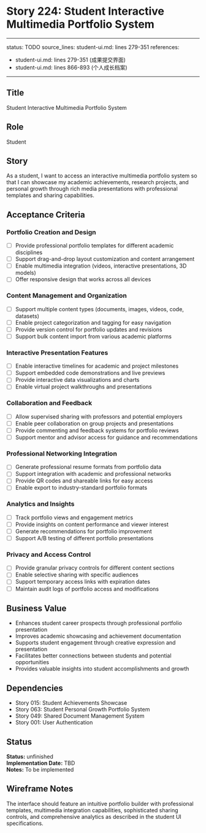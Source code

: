 # Story 224: Student Interactive Multimedia Portfolio System

---
status: TODO
source_lines: student-ui.md: lines 279-351
references:
  - student-ui.md: lines 279-351 (成果提交界面)
  - student-ui.md: lines 866-893 (个人成长档案)
---

## Title
Student Interactive Multimedia Portfolio System

## Role
Student

## Story
As a student, I want to access an interactive multimedia portfolio system so that I can showcase my academic achievements, research projects, and personal growth through rich media presentations with professional templates and sharing capabilities.

## Acceptance Criteria

### Portfolio Creation and Design
- [ ] Provide professional portfolio templates for different academic disciplines
- [ ] Support drag-and-drop layout customization and content arrangement
- [ ] Enable multimedia integration (videos, interactive presentations, 3D models)
- [ ] Offer responsive design that works across all devices

### Content Management and Organization
- [ ] Support multiple content types (documents, images, videos, code, datasets)
- [ ] Enable project categorization and tagging for easy navigation
- [ ] Provide version control for portfolio updates and revisions
- [ ] Support bulk content import from various academic platforms

### Interactive Presentation Features
- [ ] Enable interactive timelines for academic and project milestones
- [ ] Support embedded code demonstrations and live previews
- [ ] Provide interactive data visualizations and charts
- [ ] Enable virtual project walkthroughs and presentations

### Collaboration and Feedback
- [ ] Allow supervised sharing with professors and potential employers
- [ ] Enable peer collaboration on group projects and presentations
- [ ] Provide commenting and feedback systems for portfolio reviews
- [ ] Support mentor and advisor access for guidance and recommendations

### Professional Networking Integration
- [ ] Generate professional resume formats from portfolio data
- [ ] Support integration with academic and professional networks
- [ ] Provide QR codes and shareable links for easy access
- [ ] Enable export to industry-standard portfolio formats

### Analytics and Insights
- [ ] Track portfolio views and engagement metrics
- [ ] Provide insights on content performance and viewer interest
- [ ] Generate recommendations for portfolio improvement
- [ ] Support A/B testing of different portfolio presentations

### Privacy and Access Control
- [ ] Provide granular privacy controls for different content sections
- [ ] Enable selective sharing with specific audiences
- [ ] Support temporary access links with expiration dates
- [ ] Maintain audit logs of portfolio access and modifications

## Business Value
- Enhances student career prospects through professional portfolio presentation
- Improves academic showcasing and achievement documentation
- Supports student engagement through creative expression and presentation
- Facilitates better connections between students and potential opportunities
- Provides valuable insights into student accomplishments and growth

## Dependencies
- Story 015: Student Achievements Showcase
- Story 063: Student Personal Growth Portfolio System
- Story 049: Shared Document Management System
- Story 001: User Authentication


## Status
**Status:** unfinished  
**Implementation Date:** TBD  
**Notes:** To be implemented
## Wireframe Notes
The interface should feature an intuitive portfolio builder with professional templates, multimedia integration capabilities, sophisticated sharing controls, and comprehensive analytics as described in the student UI specifications.